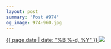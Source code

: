 ```yaml
---
layout: post
summary: 'Post #974'
og_image: 974-960.jpg
---
```


<p>
 <time>
  <a href="/974">
   {{ page.date | date: "%B %-d, %Y" }}
  </a>
 </time>
 <a href="/974">
  <img data-taken="10/13/2019" sizes="(min-width: 700px) 50vw, calc(100vw - 2rem)" src="{{ site.assets_url }}/974-480.jpg" srcset="{{ site.assets_url }}/974-240.jpg 240w, {{ site.assets_url }}/974-480.jpg 480w, {{ site.assets_url }}/974-720.jpg 720w, {{ site.assets_url }}/974-960.jpg 960w"/>
 </a>
</p>
